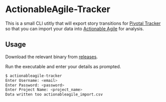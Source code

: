 # ActionableAgile-Tracker

This is a small CLI utitly that will export story transitions for [Pivotal Tracker](https://www.pivotaltracker.com) so that you can import your data into [Actionable Agile](https://www.actionableagile.com/) for analysis.

## Usage

Download the relevant binary from [releases](https://github.com/srbry/actionableagile-tracker/releases).

Run the executable and enter your details as prompted.

```sh
$ actionableagile-tracker
Enter Username: <email>
Enter Password: <password>
Enter Project Name: <project_name>
Data written too actionableagile_import.csv
```
